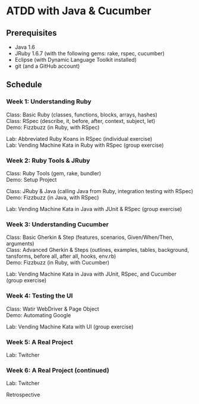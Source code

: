 # ATDD with Java & Cucumber

## Prerequisites

- Java 1.6
- JRuby 1.6.7 (with the following gems: rake, rspec, cucumber)
- Eclipse (with Dynamic Language Toolkit installed)
- git (and a GitHub account)

## Schedule

### Week 1: Understanding Ruby

Class:  Basic Ruby (classes, functions, blocks, arrays, hashes)  
Class:  RSpec (describe, it, before, after, context, subject, let)  
Demo:   Fizzbuzz (in Ruby, with RSpec)  

Lab:    Abbreviated Ruby Koans in RSpec (individual exercise)  
Lab:    Vending Machine Kata in Ruby with RSpec (group exercise)  

### Week 2: Ruby Tools & JRuby

Class:  Ruby Tools (gem, rake, bundler)  
Demo:   Setup Project  

Class:  JRuby & Java (calling Java from Ruby, integration testing with RSpec)  
Demo:   Fizzbuzz (in Java, with RSpec)  

Lab:    Vending Machine Kata in Java with JUnit & RSpec (group exercise)  

### Week 3: Understanding Cucumber

Class:  Basic Gherkin & Step (features, scenarios, Given/When/Then, arguments)  
Class:  Advanced Gherkin & Steps (outlines, examples, tables, background, tansforms, before all, after all, hooks, env.rb)  
Demo:   Fizzbuzz (in Ruby, with Cucumber)  

Lab:    Vending Machine Kata in Java with JUnit, RSpec, and Cucumber (group exercise)  

### Week 4: Testing the UI

Class:  Watir WebDriver & Page Object  
Demo:   Automating Google  

Lab:    Vending Machine Kata with UI (group exercise)  

### Week 5: A Real Project

Lab:    Twitcher

### Week 6: A Real Project (continued)

Lab:    Twitcher

Retrospective
